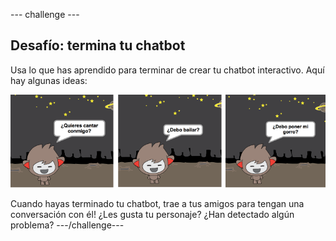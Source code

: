 \--- challenge \---

## Desafío: termina tu chatbot

Usa lo que has aprendido para terminar de crear tu chatbot interactivo. Aquí hay algunas ideas:

![Ideas de ChatBot](images/chatbot-ideas.png)

Cuando hayas terminado tu chatbot, trae a tus amigos para tengan una conversación con él! ¿Les gusta tu personaje? ¿Han detectado algún problema? \---/challenge\---
